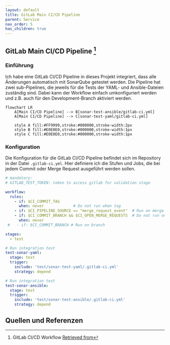 ```yaml
---
layout: default
title: GitLab Main CI/CD Pipeline
parent: Service
nav_order: 5
has_children: true
---
```


## GitLab Main CI/CD Pipeline [^1]

### Einführung

Ich habe eine GitLab CI/CD Pipeline in dieses Projekt integriert, dass alle Änderungen automatisch mit SonarQube getestet werden. Die Pipeline hat zwei sub-Pipelines, die jeweils für die Tests der YAML- und Ansible-Dateien zuständig sind.
Dabei kann der Workflow einfach umkonfiguriert werden und z.B. auch für den Development-Branch aktiviert werden.

```mermaid
flowchart LR
    A[Main CI/CD Pipeline] --> B[sonar-test-ansible/gitlab-ci.yml]
    A[Main CI/CD Pipeline] --> C[sonar-test-yaml/gitlab-ci.yml]

    style A fill:#FF9999,stroke:#000000,stroke-width:2px
    style B fill:#E0E0E0,stroke:#000000,stroke-width:1px
    style C fill:#E0E0E0,stroke:#000000,stroke-width:1px
```

### Konfiguration

Die Konfiguration für die GitLab CI/CD Pipeline befindet sich im Repository in der Datei `.gitlab-ci.yml`. Hier definiere ich die Stufen und Jobs, die bei jedem Commit oder Merge Request ausgeführt werden sollen.

```yaml
# mandatory:
# GITLAB_TEST_TOKEN: token to access gitlab for validation stage

workflow:
  rules:
    - if: $CI_COMMIT_TAG
      when: never             # Do not run when tag
    - if: $CI_PIPELINE_SOURCE == "merge_request_event"  # Run on merge request
    - if: $CI_COMMIT_BRANCH && $CI_OPEN_MERGE_REQUESTS  # Do not run on open merge requests
      when: never
 #   - if: $CI_COMMIT_BRANCH # Run on branch

stages:
  - test

# Run integration test
test-sonar-yaml:
  stage: test
  trigger:
    include: 'test/sonar-test-yaml/.gitlab-ci.yml'
    strategy: depend

# Run integration test
test-sonar-ansible:
  stage: test
  trigger:
    include: 'test/sonar-test-ansible/.gitlab-ci.yml'
    strategy: depend

```

## Quellen und Referenzen

[^1]:GitLab CI/CD Workflow [Retrieved from](https://docs.gitlab.com/ee/ci/yaml/workflow.html)
